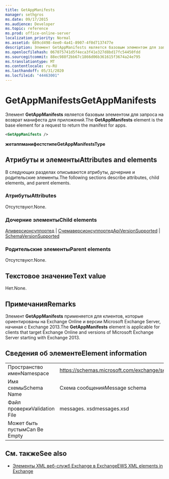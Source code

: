 ```yaml
---
title: GetAppManifests
manager: sethgros
ms.date: 09/17/2015
ms.audience: Developer
ms.topic: reference
ms.prod: office-online-server
localization_priority: Normal
ms.assetid: 689cd498-4ee0-4a41-8907-4f0d7137477e
description: Элемент GetAppManifests является базовым элементом для запроса на возврат манифеста для приложений.
ms.openlocfilehash: 067075741d5f4eca3f41e327d8bd17fc54450fdd
ms.sourcegitcommit: 88ec988f2bb67c1866d06b361615f3674a24e795
ms.translationtype: MT
ms.contentlocale: ru-RU
ms.lasthandoff: 05/31/2020
ms.locfileid: "44463001"
---
```

# <a name="getappmanifests"></a><span data-ttu-id="8cd07-103">GetAppManifests</span><span class="sxs-lookup"><span data-stu-id="8cd07-103">GetAppManifests</span></span>

<span data-ttu-id="8cd07-104">Элемент **GetAppManifests** является базовым элементом для запроса на возврат манифеста для приложений.</span><span class="sxs-lookup"><span data-stu-id="8cd07-104">The **GetAppManifests** element is the base element for a request to return the manifest for apps.</span></span> 
  
```xml
<GetAppManifests />
```

 <span data-ttu-id="8cd07-105">**жетаппманифестстипе**</span><span class="sxs-lookup"><span data-stu-id="8cd07-105">**GetAppManifestsType**</span></span>
## <a name="attributes-and-elements"></a><span data-ttu-id="8cd07-106">Атрибуты и элементы</span><span class="sxs-lookup"><span data-stu-id="8cd07-106">Attributes and elements</span></span>

<span data-ttu-id="8cd07-107">В следующих разделах описываются атрибуты, дочерние и родительские элементы.</span><span class="sxs-lookup"><span data-stu-id="8cd07-107">The following sections describe attributes, child elements, and parent elements.</span></span>
  
### <a name="attributes"></a><span data-ttu-id="8cd07-108">Атрибуты</span><span class="sxs-lookup"><span data-stu-id="8cd07-108">Attributes</span></span>

<span data-ttu-id="8cd07-109">Отсутствуют.</span><span class="sxs-lookup"><span data-stu-id="8cd07-109">None.</span></span>
  
### <a name="child-elements"></a><span data-ttu-id="8cd07-110">Дочерние элементы</span><span class="sxs-lookup"><span data-stu-id="8cd07-110">Child elements</span></span>

<span data-ttu-id="8cd07-111">[Апиверсионсуппортед](apiversionsupported.md)  |  [Счемаверсионсуппортед](schemaversionsupported.md)</span><span class="sxs-lookup"><span data-stu-id="8cd07-111">[ApiVersionSupported](apiversionsupported.md) | [SchemaVersionSupported](schemaversionsupported.md)</span></span>
  
### <a name="parent-elements"></a><span data-ttu-id="8cd07-112">Родительские элементы</span><span class="sxs-lookup"><span data-stu-id="8cd07-112">Parent elements</span></span>

<span data-ttu-id="8cd07-113">Отсутствуют.</span><span class="sxs-lookup"><span data-stu-id="8cd07-113">None.</span></span>
  
## <a name="text-value"></a><span data-ttu-id="8cd07-114">Текстовое значение</span><span class="sxs-lookup"><span data-stu-id="8cd07-114">Text value</span></span>

<span data-ttu-id="8cd07-115">Нет.</span><span class="sxs-lookup"><span data-stu-id="8cd07-115">None.</span></span>
  
## <a name="remarks"></a><span data-ttu-id="8cd07-116">Примечания</span><span class="sxs-lookup"><span data-stu-id="8cd07-116">Remarks</span></span>

<span data-ttu-id="8cd07-117">Элемент **GetAppManifests** применяется для клиентов, которые ориентированы на Exchange Online и версии Microsoft Exchange Server, начиная с Exchange 2013.</span><span class="sxs-lookup"><span data-stu-id="8cd07-117">The **GetAppManifests** element is applicable for clients that target Exchange Online and versions of Microsoft Exchange Server starting with Exchange 2013.</span></span> 
  
## <a name="element-information"></a><span data-ttu-id="8cd07-118">Сведения об элементе</span><span class="sxs-lookup"><span data-stu-id="8cd07-118">Element information</span></span>

|||
|:-----|:-----|
|<span data-ttu-id="8cd07-119">Пространство имен</span><span class="sxs-lookup"><span data-stu-id="8cd07-119">Namespace</span></span>  <br/> |https://schemas.microsoft.com/exchange/services/2006/messages  <br/> |
|<span data-ttu-id="8cd07-120">Имя схемы</span><span class="sxs-lookup"><span data-stu-id="8cd07-120">Schema Name</span></span>  <br/> |<span data-ttu-id="8cd07-121">Схема сообщения</span><span class="sxs-lookup"><span data-stu-id="8cd07-121">Message schema</span></span>  <br/> |
|<span data-ttu-id="8cd07-122">Файл проверки</span><span class="sxs-lookup"><span data-stu-id="8cd07-122">Validation File</span></span>  <br/> |<span data-ttu-id="8cd07-123">messages. xsd</span><span class="sxs-lookup"><span data-stu-id="8cd07-123">messages.xsd</span></span>  <br/> |
|<span data-ttu-id="8cd07-124">Может быть пустым</span><span class="sxs-lookup"><span data-stu-id="8cd07-124">Can Be Empty</span></span>  <br/> ||
   
## <a name="see-also"></a><span data-ttu-id="8cd07-125">См. также</span><span class="sxs-lookup"><span data-stu-id="8cd07-125">See also</span></span>



- [<span data-ttu-id="8cd07-126">Элементы XML веб-служб Exchange в Exchange</span><span class="sxs-lookup"><span data-stu-id="8cd07-126">EWS XML elements in Exchange</span></span>](ews-xml-elements-in-exchange.md)

